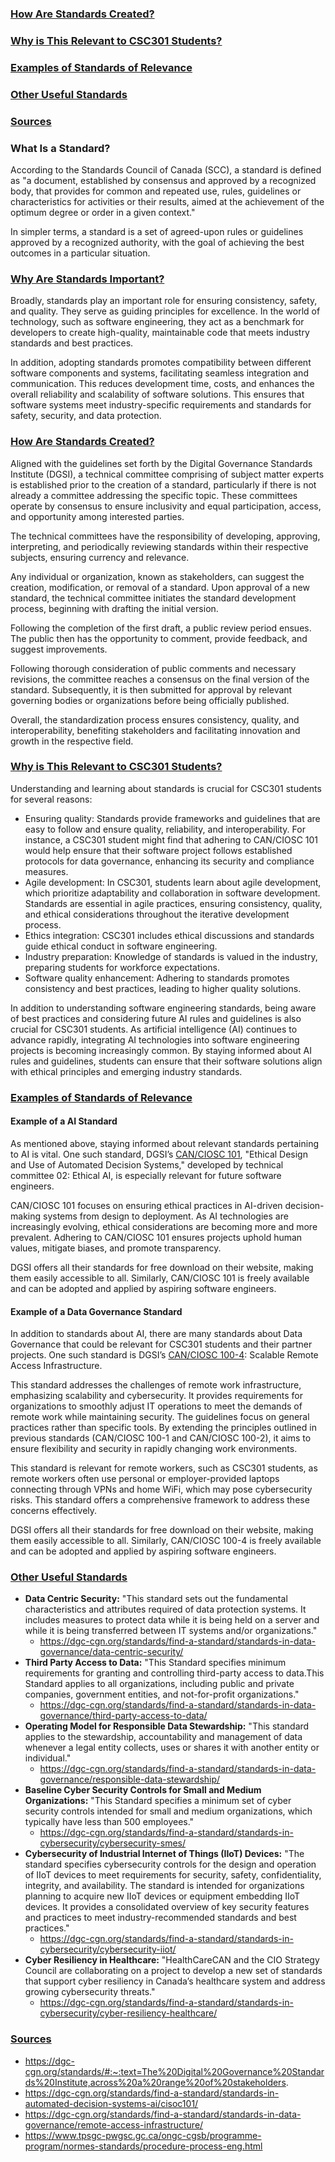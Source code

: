 ### [How Are Standards Created?](#how-are-standards-created-1)

### [Why is This Relevant to CSC301 Students?](#why-is-this-relevant-to-csc301-students-1)

### [Examples of Standards of Relevance](#examples-of-standards-of-relevance-1)

### [Other Useful Standards](#other-useful-standards-1)

### [Sources](#sources-1)

### What Is a Standard?

According to the Standards Council of Canada (SCC), a standard is defined as "a document, established by consensus and approved by a recognized body, that provides for common and repeated use, rules, guidelines or characteristics for activities or their results, aimed at the achievement of the optimum degree or order in a given context."

In simpler terms, a standard is a set of agreed-upon rules or guidelines approved by a recognized authority, with the goal of achieving the best outcomes in a particular situation.

### [Why Are Standards Important?](#why-are-standards-important-1)

Broadly, standards play an important role for ensuring consistency, safety, and quality. They serve as guiding principles for excellence. In the world of technology, such as software engineering, they act as a benchmark for developers to create high-quality, maintainable code that meets industry standards and best practices.

In addition, adopting standards promotes compatibility between different software components and systems, facilitating seamless integration and communication. This reduces development time, costs, and enhances the overall reliability and scalability of software solutions. This ensures that software systems meet industry-specific requirements and standards for safety, security, and data protection.

### [How Are Standards Created?](#how-are-standards-created-1)

Aligned with the guidelines set forth by the Digital Governance Standards Institute (DGSI), a technical committee comprising of subject matter experts is established prior to the creation of a standard, particularly if there is not already a committee addressing the specific topic. These committees operate by consensus to ensure inclusivity and equal participation, access, and opportunity among interested parties.

The technical committees have the responsibility of developing, approving, interpreting, and periodically reviewing standards within their respective subjects, ensuring currency and relevance.

Any individual or organization, known as stakeholders, can suggest the creation, modification, or removal of a standard. Upon approval of a new standard, the technical committee initiates the standard development process, beginning with drafting the initial version.

Following the completion of the first draft, a public review period ensues. The public then has the opportunity to comment, provide feedback, and suggest improvements.

Following thorough consideration of public comments and necessary revisions, the committee reaches a consensus on the final version of the standard. Subsequently, it is then submitted for approval by relevant governing bodies or organizations before being officially published.

Overall, the standardization process ensures consistency, quality, and interoperability, benefiting stakeholders and facilitating innovation and growth in the respective field.

### [Why is This Relevant to CSC301 Students?](#why-is-this-relevant-to-csc301-students-1)

Understanding and learning about standards is crucial for CSC301 students for several reasons:

- Ensuring quality: Standards provide frameworks and guidelines that are easy to follow and ensure quality, reliability, and interoperability. For instance, a CSC301 student might find that adhering to CAN/CIOSC 101 would help ensure that their software project follows established protocols for data governance, enhancing its security and compliance measures.
- Agile development: In CSC301, students learn about agile development, which prioritize adaptability and collaboration in software development. Standards are essential in agile practices, ensuring consistency, quality, and ethical considerations throughout the iterative development process.
- Ethics integration: CSC301 includes ethical discussions and standards guide ethical conduct in software engineering.
- Industry preparation: Knowledge of standards is valued in the industry, preparing students for workforce expectations.
- Software quality enhancement: Adhering to standards promotes consistency and best practices, leading to higher quality solutions.

In addition to understanding software engineering standards, being aware of best practices and considering future AI rules and guidelines is also crucial for CSC301 students. As artificial intelligence (AI) continues to advance rapidly, integrating AI technologies into software engineering projects is becoming increasingly common. By staying informed about AI rules and guidelines, students can ensure that their software solutions align with ethical principles and emerging industry standards.

### [Examples of Standards of Relevance](#examples-of-standards-of-relevance-1)

#### Example of a AI Standard

As mentioned above, staying informed about relevant standards pertaining to AI is vital. One such standard, DGSI’s [CAN/CIOSC 101](https://dgc-cgn.org/standards/find-a-standard/standards-in-automated-decision-systems-ai/cisoc101/), "Ethical Design and Use of Automated Decision Systems," developed by technical committee 02: Ethical AI, is especially relevant for future software engineers.

CAN/CIOSC 101 focuses on ensuring ethical practices in AI-driven decision-making systems from design to deployment. As AI technologies are increasingly evolving, ethical considerations are becoming more and more prevalent. Adhering to CAN/CIOSC 101 ensures projects uphold human values, mitigate biases, and promote transparency.

DGSI offers all their standards for free download on their website, making them easily accessible to all. Similarly, CAN/CIOSC 101 is freely available and can be adopted and applied by aspiring software engineers.

#### Example of a Data Governance Standard

In addition to standards about AI, there are many standards about Data Governance that could be relevant for CSC301 students and their partner projects. One such standard is DGSI’s [CAN/CIOSC 100-4](https://dgc-cgn.org/standards/find-a-standard/standards-in-data-governance/remote-access-infrastructure/): Scalable Remote Access Infrastructure.

This standard addresses the challenges of remote work infrastructure, emphasizing scalability and cybersecurity. It provides requirements for organizations to smoothly adjust IT operations to meet the demands of remote work while maintaining security. The guidelines focus on general practices rather than specific tools. By extending the principles outlined in previous standards (CAN/CIOSC 100-1 and CAN/CIOSC 100-2), it aims to ensure flexibility and security in rapidly changing work environments.

This standard is relevant for remote workers, such as CSC301 students, as remote workers often use personal or employer-provided laptops connecting through VPNs and home WiFi, which may pose cybersecurity risks. This standard offers a comprehensive framework to address these concerns effectively.

DGSI offers all their standards for free download on their website, making them easily accessible to all. Similarly, CAN/CIOSC 100-4 is freely available and can be adopted and applied by aspiring software engineers.

### [Other Useful Standards](#other-useful-standards-1)

- **Data Centric Security:** "This standard sets out the fundamental characteristics and attributes required of data protection systems. It includes measures to protect data while it is being held on a server and while it is being transferred between IT systems and/or organizations."
  - https://dgc-cgn.org/standards/find-a-standard/standards-in-data-governance/data-centric-security/
- **Third Party Access to Data:** "This Standard specifies minimum requirements for granting and controlling third-party access to data.This Standard applies to all organizations, including public and private companies, government entities, and not-for-profit organizations."
  - https://dgc-cgn.org/standards/find-a-standard/standards-in-data-governance/third-party-access-to-data/
- **Operating Model for Responsible Data Stewardship:** "This standard applies to the stewardship, accountability and management of data whenever a legal entity collects, uses or shares it with another entity or individual."
  - https://dgc-cgn.org/standards/find-a-standard/standards-in-data-governance/responsible-data-stewardship/
- **Baseline Cyber Security Controls for Small and Medium Organizations:** "This Standard specifies a minimum set of cyber security controls intended for small and medium organizations, which typically have less than 500 employees."
  - https://dgc-cgn.org/standards/find-a-standard/standards-in-cybersecurity/cybersecurity-smes/
- **Cybersecurity of Industrial Internet of Things (IIoT) Devices:** "The standard specifies cybersecurity controls for the design and operation of IIoT devices to meet requirements for security, safety, confidentiality, integrity, and availability. The standard is intended for organizations planning to acquire new IIoT devices or equipment embedding IIoT devices. It provides a consolidated overview of key security features and practices to meet industry-recommended standards and best practices."
  - https://dgc-cgn.org/standards/find-a-standard/standards-in-cybersecurity/cybersecurity-iiot/
- **Cyber Resiliency in Healthcare:** "HealthCareCAN and the CIO Strategy Council are collaborating on a project to develop a new set of standards that support cyber resiliency in Canada’s healthcare system and address growing cybersecurity threats."
  - https://dgc-cgn.org/standards/find-a-standard/standards-in-cybersecurity/cyber-resiliency-healthcare/

### [Sources](#sources-1)

- https://dgc-cgn.org/standards/#:~:text=The%20Digital%20Governance%20Standards%20Institute,across%20a%20range%20of%20stakeholders.
- https://dgc-cgn.org/standards/find-a-standard/standards-in-automated-decision-systems-ai/cisoc101/
- https://dgc-cgn.org/standards/find-a-standard/standards-in-data-governance/remote-access-infrastructure/
- https://www.tpsgc-pwgsc.gc.ca/ongc-cgsb/programme-program/normes-standards/procedure-process-eng.html
